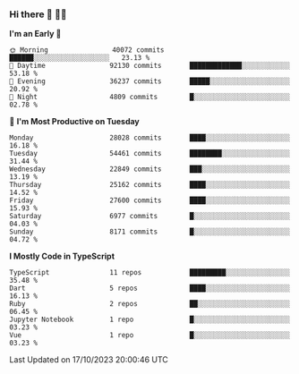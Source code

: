 ### Hi there 👋 🧑‍💻



<!--START_SECTION:waka-->
**I'm an Early 🐤** 

```text
🌞 Morning                40072 commits       ██████░░░░░░░░░░░░░░░░░░░   23.13 % 
🌆 Daytime                92130 commits       █████████████░░░░░░░░░░░░   53.18 % 
🌃 Evening                36237 commits       █████░░░░░░░░░░░░░░░░░░░░   20.92 % 
🌙 Night                  4809 commits        █░░░░░░░░░░░░░░░░░░░░░░░░   02.78 % 
```
📅 **I'm Most Productive on Tuesday** 

```text
Monday                   28028 commits       ████░░░░░░░░░░░░░░░░░░░░░   16.18 % 
Tuesday                  54461 commits       ████████░░░░░░░░░░░░░░░░░   31.44 % 
Wednesday                22849 commits       ███░░░░░░░░░░░░░░░░░░░░░░   13.19 % 
Thursday                 25162 commits       ████░░░░░░░░░░░░░░░░░░░░░   14.52 % 
Friday                   27600 commits       ████░░░░░░░░░░░░░░░░░░░░░   15.93 % 
Saturday                 6977 commits        █░░░░░░░░░░░░░░░░░░░░░░░░   04.03 % 
Sunday                   8171 commits        █░░░░░░░░░░░░░░░░░░░░░░░░   04.72 % 
```


**I Mostly Code in TypeScript** 

```text
TypeScript               11 repos            █████████░░░░░░░░░░░░░░░░   35.48 % 
Dart                     5 repos             ████░░░░░░░░░░░░░░░░░░░░░   16.13 % 
Ruby                     2 repos             ██░░░░░░░░░░░░░░░░░░░░░░░   06.45 % 
Jupyter Notebook         1 repo              █░░░░░░░░░░░░░░░░░░░░░░░░   03.23 % 
Vue                      1 repo              █░░░░░░░░░░░░░░░░░░░░░░░░   03.23 % 
```




 Last Updated on 17/10/2023 20:00:46 UTC
<!--END_SECTION:waka-->


